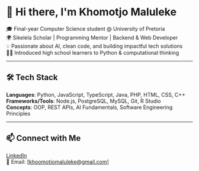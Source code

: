 # 👋 Hi there, I'm Khomotjo Maluleke

🎓 Final-year Computer Science student @ University of Pretoria  
🌍 Sikelela Scholar | Programming Mentor | Backend & Web Developer  
💡 Passionate about AI, clean code, and building impactful tech solutions  
🧑‍🏫 Introduced high school learners to Python & computational thinking

---

## 🛠️ Tech Stack
**Languages**: Python, JavaScript, TypeScript, Java, PHP, HTML, CSS, C++  
**Frameworks/Tools**: Node.js, PostgreSQL, MySQL, Git, R Studio  
**Concepts**: OOP, REST APIs, AI Fundamentals, Software Engineering Principles

---

## 📫 Connect with Me
[LinkedIn](https://www.linkedin.com/in/khomotjo-maluleke-4181a929b)  
📧 Email: [khoomotjomaluleke@gmail.com]

